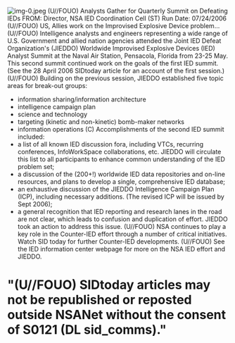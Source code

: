 ![img-0.jpeg](img-0.jpeg)
(U//FOUO) Analysts Gather for Quarterly Summit on Defeating IEDs
FROM:
Director, NSA IED Coordination Cell (ST)
Run Date: 07/24/2006
(U//FOUO) US, Allies work on the Improvised Explosive Device problem...
(U//FOUO) Intelligence analysts and engineers representing a wide range of U.S. Government and allied nation agencies attended the Joint IED Defeat Organization's (JIEDDO) Worldwide Improvised Explosive Devices (IED) Analyst Summit at the Naval Air Station, Pensacola, Florida from 23-25 May. This second summit continued work on the goals of the first IED summit. (See the 28 April 2006 SIDtoday article for an account of the first session.)
(U//FOUO) Building on the previous session, JIEDDO established five topic areas for break-out groups:

- information sharing/information architecture
- intelligence campaign plan
- science and technology
- targeting (kinetic and non-kinetic) bomb-maker networks
- information operations
(C) Accomplishments of the second IED summit included:
- a list of all known IED discussion fora, including VTCs, recurring conferences, InfoWorkSpace collaborations, etc. JIEDDO will circulate this list to all participants to enhance common understanding of the IED problem set;
- a discussion of the (200+!) worldwide IED data repositories and on-line resources, and plans to develop a single, comprehensive IED database;
- an exhaustive discussion of the JIEDDO Intelligence Campaign Plan (ICP), including necessary additions. (The revised ICP will be issued by Sept 2006);
- a general recognition that IED reporting and research lanes in the road are not clear, which leads to confusion and duplication of effort. JIEDDO took an action to address this issue.
(U//FOUO) NSA continues to play a key role in the Counter-IED effort through a number of critical initiatives. Watch SID today for further Counter-IED developments.
(U//FOUO) See the IED information center webpage for more on the NSA IED effort and JIEDDO.


# "(U//FOUO) SIDtoday articles may not be republished or reposted outside NSANet without the consent of S0121 (DL sid_comms)."
